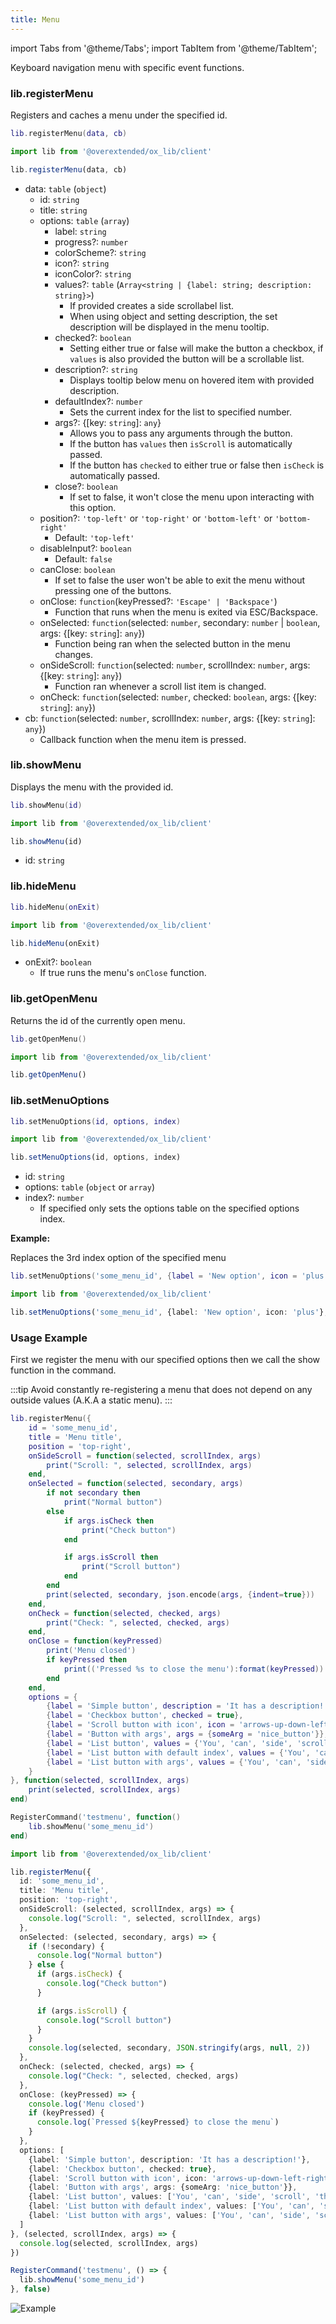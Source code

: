 ```yaml
---
title: Menu
---
```


import Tabs from '@theme/Tabs';
import TabItem from '@theme/TabItem';

Keyboard navigation menu with specific event functions.

### lib.registerMenu
Registers and caches a menu under the specified id.

<Tabs>
<TabItem value='Lua'>

```lua
lib.registerMenu(data, cb)
```
</TabItem>
<TabItem value='JS/TS'>

```ts
import lib from '@overextended/ox_lib/client'

lib.registerMenu(data, cb)
```
</TabItem>
</Tabs>

* data: `table` (`object`)
  * id: `string`
  * title: `string`
  * options: `table` (`array`)
    * label: `string`
    * progress?: `number`
    * colorScheme?: `string`
    * icon?: `string`
    * iconColor?: `string`
    * values?: `table` (`Array<string | {label: string; description: string}>`)
      * If provided creates a side scrollabel list.
      * When using object and setting description, the set description will be displayed in the menu tooltip.
    * checked?: `boolean`
      * Setting either true or false will make the button a checkbox, if `values` is also provided the button will be a
      scrollable list.
    * description?: `string`
      * Displays tooltip below menu on hovered item with provided description.
    * defaultIndex?: `number`
      * Sets the current index for the list to specified number.
    * args?: {[key: `string`]: `any`}
      * Allows you to pass any arguments through the button.
      * If the button has `values` then `isScroll` is automatically passed.
      * If the button has `checked` to either true or false then `isCheck` is automatically passed.
    * close?: `boolean`
      * If set to false, it won't close the menu upon interacting with this option.
  * position?: `'top-left'` or `'top-right'` or `'bottom-left'` or `'bottom-right'`
    * Default: `'top-left'`
  * disableInput?: `boolean`
    * Default: `false`
  * canClose: `boolean`
    * If set to false the user won't be able to exit the menu without pressing one of the buttons.
  * onClose: `function`(keyPressed?: `'Escape' | 'Backspace'`)
    * Function that runs when the menu is exited via ESC/Backspace.
  * onSelected: `function`(selected: `number`, secondary: `number` | `boolean`, args: {[key: `string`]: `any`})
    * Function being ran when the selected button in the menu changes. 
  * onSideScroll: `function`(selected: `number`, scrollIndex: `number`, args: {[key: `string`]: `any`})
    * Function ran whenever a scroll list item is changed.
  * onCheck: `function`(selected: `number`, checked: `boolean`, args: {[key: `string`]: `any`})
* cb: `function`(selected: `number`, scrollIndex: `number`, args: {[key: `string`]: `any`})
  * Callback function when the menu item is pressed.

### lib.showMenu
Displays the menu with the provided id.


<Tabs>
<TabItem value='Lua'>

```lua
lib.showMenu(id)
```
</TabItem>
<TabItem value='JS/TS'>

```ts
import lib from '@overextended/ox_lib/client'

lib.showMenu(id)
```
</TabItem>
</Tabs>

* id: `string`



### lib.hideMenu

<Tabs>
<TabItem value='Lua'>

```lua
lib.hideMenu(onExit)
```
</TabItem>
<TabItem value='JS/TS'>

```ts
import lib from '@overextended/ox_lib/client'

lib.hideMenu(onExit)
```
</TabItem>
</Tabs>

* onExit?: `boolean`
  * If true runs the menu's `onClose` function.

### lib.getOpenMenu
Returns the id of the currently open menu.

<Tabs>
<TabItem value='Lua'>

```lua
lib.getOpenMenu()
```
</TabItem>
<TabItem value='JS/TS'>

```ts
import lib from '@overextended/ox_lib/client'

lib.getOpenMenu()
```
</TabItem>
</Tabs>


### lib.setMenuOptions

<Tabs>
<TabItem value='Lua'>

```lua
lib.setMenuOptions(id, options, index)
```
</TabItem>
<TabItem value='JS/TS'>

```ts
import lib from '@overextended/ox_lib/client'

lib.setMenuOptions(id, options, index)
```
</TabItem>
</Tabs>

* id: `string`
* options: `table` (`object` or `array`)
* index?: `number`
  * If specified only sets the options table on the specified options index.

**Example:**

Replaces the 3rd index option of the specified menu

<Tabs>
<TabItem value='Lua'>

```lua
lib.setMenuOptions('some_menu_id', {label = 'New option', icon = 'plus'}, 3)
```
</TabItem>
<TabItem value='JS/TS'>

```ts
import lib from '@overextended/ox_lib/client'

lib.setMenuOptions('some_menu_id', {label: 'New option', icon: 'plus'}, 3)
```
</TabItem>
</Tabs>

### Usage Example
First we register the menu with our specified options then we call the show function in the command.  

:::tip
Avoid constantly re-registering a menu that does not depend on any outside values (A.K.A a static menu).
:::


<Tabs>
<TabItem value='Lua'>

```lua
lib.registerMenu({
    id = 'some_menu_id',
    title = 'Menu title',
    position = 'top-right',
    onSideScroll = function(selected, scrollIndex, args)
        print("Scroll: ", selected, scrollIndex, args)
    end,
    onSelected = function(selected, secondary, args)
        if not secondary then
            print("Normal button")
        else
            if args.isCheck then
                print("Check button")
            end

            if args.isScroll then
                print("Scroll button")
            end
        end
        print(selected, secondary, json.encode(args, {indent=true}))
    end,
    onCheck = function(selected, checked, args)
        print("Check: ", selected, checked, args)
    end,
    onClose = function(keyPressed)
        print('Menu closed')
        if keyPressed then
            print(('Pressed %s to close the menu'):format(keyPressed))
        end
    end,
    options = {
        {label = 'Simple button', description = 'It has a description!'},
        {label = 'Checkbox button', checked = true},
        {label = 'Scroll button with icon', icon = 'arrows-up-down-left-right', values={'hello', 'there'}},
        {label = 'Button with args', args = {someArg = 'nice_button'}},
        {label = 'List button', values = {'You', 'can', 'side', 'scroll', 'this'}, description = 'It also has a description!'},
        {label = 'List button with default index', values = {'You', 'can', 'side', 'scroll', 'this'}, defaultIndex = 5},
        {label = 'List button with args', values = {'You', 'can', 'side', 'scroll', 'this'}, args = {someValue = 3, otherValue = 'value'}},
    }
}, function(selected, scrollIndex, args)
    print(selected, scrollIndex, args)
end)

RegisterCommand('testmenu', function()
    lib.showMenu('some_menu_id')
end)
```
</TabItem>
<TabItem value='JS/TS'>

```ts
import lib from '@overextended/ox_lib/client'

lib.registerMenu({
  id: 'some_menu_id',
  title: 'Menu title',
  position: 'top-right',
  onSideScroll: (selected, scrollIndex, args) => {
    console.log("Scroll: ", selected, scrollIndex, args)
  },
  onSelected: (selected, secondary, args) => {
    if (!secondary) {
      console.log("Normal button")
    } else {
      if (args.isCheck) {
        console.log("Check button")
      }

      if (args.isScroll) {
        console.log("Scroll button")
      }
    }
    console.log(selected, secondary, JSON.stringify(args, null, 2))
  },
  onCheck: (selected, checked, args) => {
    console.log("Check: ", selected, checked, args)
  },
  onClose: (keyPressed) => {
    console.log('Menu closed')
    if (keyPressed) {
      console.log(`Pressed ${keyPressed} to close the menu`)
    }
  },
  options: [
    {label: 'Simple button', description: 'It has a description!'},
    {label: 'Checkbox button', checked: true},
    {label: 'Scroll button with icon', icon: 'arrows-up-down-left-right', values: ['hello', 'there']},
    {label: 'Button with args', args: {someArg: 'nice_button'}},
    {label: 'List button', values: ['You', 'can', 'side', 'scroll', 'this'], description: 'It also has a description!'},
    {label: 'List button with default index', values: ['You', 'can', 'side', 'scroll', 'this'], defaultIndex: 5},
    {label: 'List button with args', values: ['You', 'can', 'side', 'scroll', 'this'], args: {someValue: 3, otherValue: 'value'}},
  ]
}, (selected, scrollIndex, args) => {
  console.log(selected, scrollIndex, args)
})

RegisterCommand('testmenu', () => {
  lib.showMenu('some_menu_id')
}, false)
```
</TabItem>
</Tabs>

![Example](https://i.imgur.com/eIdWZ4c.png)
